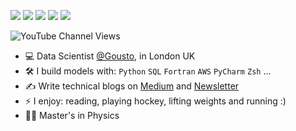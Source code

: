 [<img src="https://img.shields.io/badge/youtube-%230077B5.svg?&style=for-the-badge&logo=youtube&logoColor=white&color=FF0000" />](https://www.youtube.com/@egorhowell)
[<img src="https://img.shields.io/badge/Medium-12100E?style=for-the-badge&logo=medium&logoColor=white" />](https://medium.com/@egorhowell)
[<img src="https://img.shields.io/badge/Substack-%23006f5c.svg?style=for-the-badge&logo=substack&logoColor=FF6719" />](https://dishingthedata.substack.com/)
[<img src="https://img.shields.io/badge/linkedin-%230077B5.svg?&style=for-the-badge&logo=linkedin&logoColor=white" />](https://uk.linkedin.com/in/egor-howell-092a721b3)
[<img src="https://img.shields.io/badge/Kaggle-20BEFF?style=for-the-badge&logo=Kaggle&logoColor=white" />](https://www.kaggle.com/egorphysics)

![YouTube Channel Views](https://img.shields.io/youtube/channel/views/UC9Tl0-lzeDPH4y7LcRwRSQA)


- :computer: Data Scientist [@Gousto](https://www.gousto.co.uk/), in London UK
- :hammer_and_wrench: I build models with: `Python` `SQL` `Fortran` `AWS` `PyCharm` `Zsh` ...
- :writing_hand: Write technical blogs on [Medium](https://medium.com/@egorhowell) and [Newsletter](https://dishingthedata.substack.com/) 
- ⚡ I enjoy: reading, playing hockey, lifting weights and running :) 
- :student: Master's in Physics
